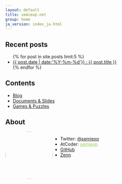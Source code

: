 ```yaml
---
layout: default
title: semiexp.net
group: home
ja_version: index_ja.html
---
```

## Recent posts
<ul>
{% for post in site.posts limit:5 %}
  <li>
    <a href="{{relative}}{{ post.url | replace_first:'/',''}}">{{ post.date | date:'%Y-%m-%d'}} : {{ post.title }}</a>
  </li>
{% endfor %}
</ul>

## Contents
- [Blog](blog/index.html)
- [Documents & Slides](docs/index.html)
- [Games & Puzzles](games/index.html)

## About

<div style="display: flex">
  <img src="{{relative}}img/icon.png" style="height:150px; border-radius: 50%" />

  <div>
    <ul>
      <li>Twitter: <a href="https://twitter.com/semiexp">@semiexp</a></li>
      <li>AtCoder: <a href="https://atcoder.jp/users/semiexp" style="color:#92D050">semiexp</a></li>
      <li><a href="https://github.com/semiexp/">GitHub</a></li>
      <li><a href="https://zenn.dev/semiexp">Zenn</a></li>
    </ul>
  </div>
</div>
